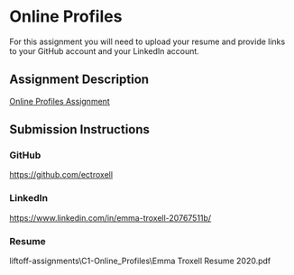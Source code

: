 # Online Profiles
For this assignment you will need to upload your resume and provide links to your GitHub account and your LinkedIn account.

## Assignment Description
[Online Profiles Assignment](https://education.launchcode.org/liftoff/modules/assignments/online-profiles)

## Submission Instructions
 
### GitHub
https://github.com/ectroxell
 
### LinkedIn
https://www.linkedin.com/in/emma-troxell-20767511b/

### Resume
liftoff-assignments\C1-Online_Profiles\Emma Troxell Resume 2020.pdf

